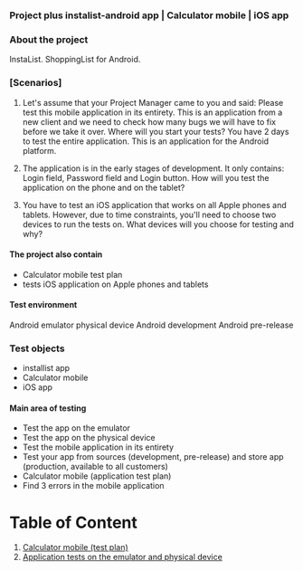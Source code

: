 ### Project plus instalist-android app  | Calculator mobile | iOS app

### About the project

InstaList. ShoppingList for Android.

### [Scenarios]

1. Let's assume that your Project Manager came to you and said: Please test this mobile application in its entirety. This is an application from a new client and we need to check how many bugs we will have to fix before we take it over. Where will you start your tests? You have 2 days to test the entire application. This is an application for the Android platform.

2. The application is in the early stages of development. It only contains: Login field, Password field and Login button. How will you test the application on the phone and on the tablet?

3. You have to test an iOS application that works on all Apple phones and tablets. However, due to time constraints, you'll need to choose two devices to run the tests on. What devices will you choose for testing and why?





#### The project also contain
* Calculator mobile test plan
*  tests iOS application on Apple phones and tablets
#### Test environment
Android emulator
physical device
Android development
Android pre-release
### Test objects
* installist app 
* Calculator mobile
* iOS app
#### Main area of testing
* Test the app on the emulator
* Test the app on the physical device
* Test the mobile application in its entirety
* Test your app from sources (development, pre-release) and store app (production, available to all customers)
* Calculator mobile (application test plan)
* Find 3 errors in the mobile application

# Table of Content

1. [Calculator mobile (test plan)](https://github.com/kubade220/Project-Plus/blob/main/TestPlan.md)
2. [Application tests on the emulator and physical device](https://github.com/kubade220/Project-Plus/blob/main/emulator%20and%20physical%20device.md)
